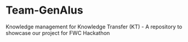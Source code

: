 # Team-GenAIus
Knowledge management for Knowledge Transfer (KT) - A repository to showcase our project for FWC Hackathon
